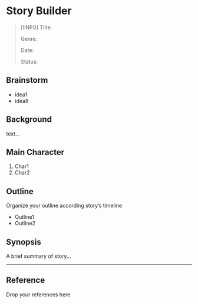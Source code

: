 
# Story Builder

> [!INFO]
> Title:
>
> Genre:
>
> Date:
>
> Status: 

## Brainstorm

- idea1
- idea8

## Background

text…

## Main Character

1. Char1
2. Char2

## Outline

Organize your outline according story’s timeline

- Outline1
- Outline2

## Synopsis

A brief summary of story…

---

## Reference

Drop your references here